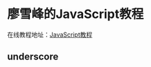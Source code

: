 # 廖雪峰的JavaScript教程

在线教程地址：[JavaScript教程](https://www.liaoxuefeng.com/wiki/001434446689867b27157e896e74d51a89c25cc8b43bdb3000)

## underscore
